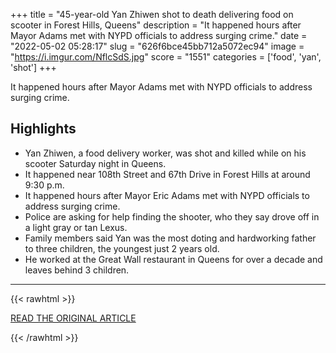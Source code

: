 +++
title = "45-year-old Yan Zhiwen shot to death delivering food on scooter in Forest Hills, Queens"
description = "It happened hours after Mayor Adams met with NYPD officials to address surging crime."
date = "2022-05-02 05:28:17"
slug = "626f6bce45bb712a5072ec94"
image = "https://i.imgur.com/NflcSdS.jpg"
score = "1551"
categories = ['food', 'yan', 'shot']
+++

It happened hours after Mayor Adams met with NYPD officials to address surging crime.

## Highlights

- Yan Zhiwen, a food delivery worker, was shot and killed while on his scooter Saturday night in Queens.
- It happened near 108th Street and 67th Drive in Forest Hills at around 9:30 p.m.
- It happened hours after Mayor Eric Adams met with NYPD officials to address surging crime.
- Police are asking for help finding the shooter, who they say drove off in a light gray or tan Lexus.
- Family members said Yan was the most doting and hardworking father to three children, the youngest just 2 years old.
- He worked at the Great Wall restaurant in Queens for over a decade and leaves behind 3 children.

---

{{< rawhtml >}}
  <p class="article-category">
    <a target="_blank" href="https://www.cbsnews.com/newyork/news/yan-zhiwen-food-delivery-worker-shot-to-death-forest-hills-queens/">READ THE ORIGINAL ARTICLE</a>
  </p>
{{< /rawhtml >}}
